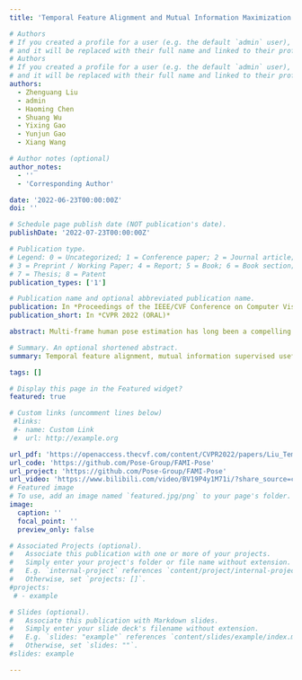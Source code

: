```yaml
---
title: 'Temporal Feature Alignment and Mutual Information Maximization for Video-Based Human Pose Estimation'

# Authors
# If you created a profile for a user (e.g. the default `admin` user), write the username (folder name) here
# and it will be replaced with their full name and linked to their profile.
# Authors
# If you created a profile for a user (e.g. the default `admin` user), write the username (folder name) here
# and it will be replaced with their full name and linked to their profile.
authors:
  - Zhenguang Liu
  - admin
  - Haoming Chen
  - Shuang Wu
  - Yixing Gao
  - Yunjun Gao
  - Xiang Wang

# Author notes (optional)
author_notes:
  - ''
  - 'Corresponding Author'

date: '2022-06-23T00:00:00Z'
doi: ''

# Schedule page publish date (NOT publication's date).
publishDate: '2022-07-23T00:00:00Z'

# Publication type.
# Legend: 0 = Uncategorized; 1 = Conference paper; 2 = Journal article;
# 3 = Preprint / Working Paper; 4 = Report; 5 = Book; 6 = Book section;
# 7 = Thesis; 8 = Patent
publication_types: ['1']

# Publication name and optional abbreviated publication name.
publication: In *Proceedings of the IEEE/CVF Conference on Computer Vision and Pattern Recognition (CVPR 2022)*
publication_short: In *CVPR 2022 (ORAL)*

abstract: Multi-frame human pose estimation has long been a compelling and fundamental problem in computer vision. This task is challenging due to fast motion and pose occlusion that frequently occur in videos. State-of-the-art methods strive to incorporate additional visual evidences from neighboring frames (supporting frames) to facilitate the pose estimation of the current frame (key frame). One aspect that has been obviated so far, is the fact that current methods directly aggregate unaligned contexts across frames. The spatial-misalignment between pose features of the current frame and neighboring frames might lead to unsatisfactory results. More importantly, existing approaches build upon the straightforward pose estimation loss, which unfortunately cannot constrain the network to fully leverage useful information from neighboring frames. To tackle these problems, we present a novel hierarchical alignment framework, which leverages coarse-to-ﬁne deformations to progressively update a neighboring frame to align with the current frame at the feature level. We further propose to explicitly supervise the knowledge extraction from neighboring frames, guaranteeing that useful complementary cues are extracted. To achieve this goal, we theoretically analyzed the mutual information between the frames and arrived at a loss that maximizes the taskrelevant mutual information. These allow us to rank No.1 in the Multi-frame Person Pose Estimation Challenge on benchmark dataset PoseTrack2017, and obtain state-of-the-art performance on benchmarks Sub-JHMDB and PoseTrack2018. Our code is released at https://github.com/Pose-Group/FAMI-Pose, hoping that it will be useful to the community.

# Summary. An optional shortened abstract.
summary: Temporal feature alignment, mutual information supervised useful information extraction.

tags: []

# Display this page in the Featured widget?
featured: true

# Custom links (uncomment lines below)
 #links:
 #- name: Custom Link
 #  url: http://example.org

url_pdf: 'https://openaccess.thecvf.com/content/CVPR2022/papers/Liu_Temporal_Feature_Alignment_and_Mutual_Information_Maximization_for_Video-Based_Human_CVPR_2022_paper.pdf'
url_code: 'https://github.com/Pose-Group/FAMI-Pose'
url_project: 'https://github.com/Pose-Group/FAMI-Pose'
url_video: 'https://www.bilibili.com/video/BV19P4y1M71i/?share_source=copy_web&vd_source=8cee15a84c1239c0b7b758a6e120ebb6'
# Featured image
# To use, add an image named `featured.jpg/png` to your page's folder.
image:
  caption: ''
  focal_point: ''
  preview_only: false

# Associated Projects (optional).
#   Associate this publication with one or more of your projects.
#   Simply enter your project's folder or file name without extension.
#   E.g. `internal-project` references `content/project/internal-project/index.md`.
#   Otherwise, set `projects: []`.
#projects:
 # - example

# Slides (optional).
#   Associate this publication with Markdown slides.
#   Simply enter your slide deck's filename without extension.
#   E.g. `slides: "example"` references `content/slides/example/index.md`.
#   Otherwise, set `slides: ""`.
#slides: example

---
```

